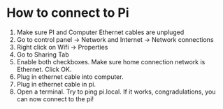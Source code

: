 # How to connect to Pi

1. Make sure PI and Computer Ethernet cables are unpluged
2. Go to control panel -> Network and Internet -> Network connections
3. Right click on Wifi -> Properties
4. Go to Sharing Tab
5. Enable both checkboxes. Make sure home connection network is Ethernet. Click OK.
6. Plug in ethernet cable into computer.
7. Plug in ethernet cable in pi.
8. Open a terminal. Try to ping pi.local. If it works, congradulations, you can now connect to the pi!
